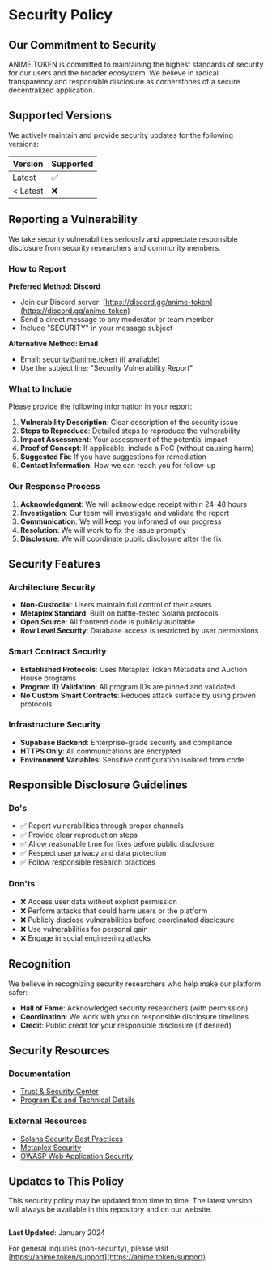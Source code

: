 # Security Policy

## Our Commitment to Security

ANIME.TOKEN is committed to maintaining the highest standards of security for our users and the broader ecosystem. We believe in radical transparency and responsible disclosure as cornerstones of a secure decentralized application.

## Supported Versions

We actively maintain and provide security updates for the following versions:

| Version | Supported          |
| ------- | ------------------ |
| Latest  | :white_check_mark: |
| < Latest| :x:                |

## Reporting a Vulnerability

We take security vulnerabilities seriously and appreciate responsible disclosure from security researchers and community members.

### How to Report

**Preferred Method: Discord**
- Join our Discord server: [https://discord.gg/anime-token](https://discord.gg/anime-token)
- Send a direct message to any moderator or team member
- Include "SECURITY" in your message subject

**Alternative Method: Email**
- Email: security@anime.token (if available)
- Use the subject line: "Security Vulnerability Report"

### What to Include

Please provide the following information in your report:

1. **Vulnerability Description**: Clear description of the security issue
2. **Steps to Reproduce**: Detailed steps to reproduce the vulnerability
3. **Impact Assessment**: Your assessment of the potential impact
4. **Proof of Concept**: If applicable, include a PoC (without causing harm)
5. **Suggested Fix**: If you have suggestions for remediation
6. **Contact Information**: How we can reach you for follow-up

### Our Response Process

1. **Acknowledgment**: We will acknowledge receipt within 24-48 hours
2. **Investigation**: Our team will investigate and validate the report
3. **Communication**: We will keep you informed of our progress
4. **Resolution**: We will work to fix the issue promptly
5. **Disclosure**: We will coordinate public disclosure after the fix

## Security Features

### Architecture Security

- **Non-Custodial**: Users maintain full control of their assets
- **Metaplex Standard**: Built on battle-tested Solana protocols
- **Open Source**: All frontend code is publicly auditable
- **Row Level Security**: Database access is restricted by user permissions

### Smart Contract Security

- **Established Protocols**: Uses Metaplex Token Metadata and Auction House programs
- **Program ID Validation**: All program IDs are pinned and validated
- **No Custom Smart Contracts**: Reduces attack surface by using proven protocols

### Infrastructure Security

- **Supabase Backend**: Enterprise-grade security and compliance
- **HTTPS Only**: All communications are encrypted
- **Environment Variables**: Sensitive configuration isolated from code

## Responsible Disclosure Guidelines

### Do's

- ✅ Report vulnerabilities through proper channels
- ✅ Provide clear reproduction steps
- ✅ Allow reasonable time for fixes before public disclosure
- ✅ Respect user privacy and data protection
- ✅ Follow responsible research practices

### Don'ts

- ❌ Access user data without explicit permission
- ❌ Perform attacks that could harm users or the platform
- ❌ Publicly disclose vulnerabilities before coordinated disclosure
- ❌ Use vulnerabilities for personal gain
- ❌ Engage in social engineering attacks

## Recognition

We believe in recognizing security researchers who help make our platform safer:

- **Hall of Fame**: Acknowledged security researchers (with permission)
- **Coordination**: We work with you on responsible disclosure timelines
- **Credit**: Public credit for your responsible disclosure (if desired)

## Security Resources

### Documentation
- [Trust & Security Center](https://anime.token/trust)
- [Program IDs and Technical Details](https://anime.token/trust)

### External Resources
- [Solana Security Best Practices](https://docs.solana.com/developing/programming-model/security)
- [Metaplex Security](https://docs.metaplex.com/)
- [OWASP Web Application Security](https://owasp.org/www-project-web-security-testing-guide/)

## Updates to This Policy

This security policy may be updated from time to time. The latest version will always be available in this repository and on our website.

---

**Last Updated**: January 2024

For general inquiries (non-security), please visit [https://anime.token/support](https://anime.token/support)
